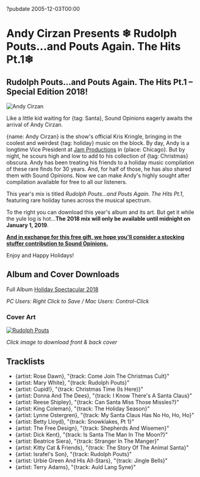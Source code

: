?pubdate 2005-12-03T00:00

#  **Andy Cirzan Presents** ❄ Rudolph Pouts...and Pouts Again. The Hits Pt.1❄

## Rudolph Pouts...and Pouts Again. The Hits Pt.1 – Special Edition 2018!

![Andy Cirzan](//static.soundopinions.org/christmas/cirzan%2018.jpg)

Like a little kid waiting for {tag: Santa}, Sound Opinions eagerly awaits the arrival of Andy Cirzan.

{name: Andy Cirzan} is the show's official Kris Kringle, bringing in the coolest and weirdest {tag: holiday} music on the block. By day, Andy is a longtime Vice President at [Jam Productions](http://jamusa.com/) in {place: Chicago}. But by night, he scours high and low to add to his collection of {tag: Christmas} obscura. Andy has been treating his friends to a holiday music compilation of these rare finds for 30 years. And, for half of those, he has also shared them with Sound Opinions. Now we can make Andy's highly sought after compilation available for free to all our listeners.

This year's mix is titled *Rudolph Pouts...and Pouts Again. The Hits Pt.1*, featuring rare holiday tunes across the musical spectrum.

To the right you can download this year's album and its art. But get it while the yule log is hot...**The 2018 mix will only be available until midnight on January 1, 2019**.

[**And in exchange for this free gift, we hope you'll consider a stocking stuffer contribution to Sound Opinions.**](http://soundopinions.org/support) 

Enjoy and Happy Holidays!

## Album and Cover Downloads
Full Album
[Holiday Spectacular 2018](http://wbez.podcast.streamguys1.com/_no_ads/2018_rudolph_pouts_and_pouts_again.zip)

*PC Users: Right Click to Save / Mac Users: Control-Click*

### Cover Art
[![Rudolph Pouts](//static.soundopinions.org/christmas/FRONT%20COVER%20TEMPLATE_2018.png)](//static.soundopinions.org/christmas/2018%20Christmas.zip)

*Click image to download front & back cover*


## Tracklists

- {artist: Rose Dawn}, "{track: Come Join The Christmas Cult}"
- {artist: Mary White}, "{track: Rudolph Pouts}"
- {artist: Cupid!}, "{track: Christmas Time (Is Here)}"
- {artist: Donna And The Dees}, "{track: I Know There's A Santa Claus}"
- {artist: Reese Shipley}, "{track: Can Santa Miss Those Missles?}"
- {artist: King Coleman}, "{track: The Holiday Season}"
- {artist: Lynne Ostergren}, "{track: My Santa Claus Has No Ho, Ho, Ho}"
- {artist: Betty Lloyd}, "{track: Snowklakes, Pt 1}"
- {artist: The Free Design}, "{track: Shepherds And Wisemen}"
- {artist: Dick Kent}, "{track: Is Santa The Man In The Moon?}"
- {artist: Beatrice Siera}, "{track: Stranger In The Manger}"
- {artist: Kitty Cat & Friends}, "{track: The Story Of The Animal Santa}"
- {artist: Israfel's Son}, "{track: Rudolph Pouts}"
- {artist: Urbie Green And His All-Stars}, "{track: Jingle Bells}"
- {artist: Terry Adams}, "{track: Auld Lang Syne}"


